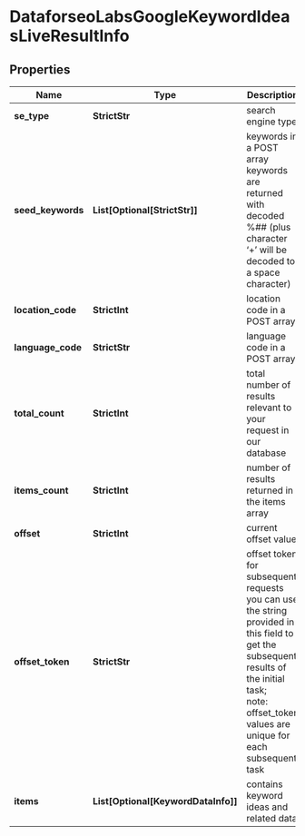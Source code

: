 # DataforseoLabsGoogleKeywordIdeasLiveResultInfo


## Properties

| Name | Type | Description | Notes |
|------------ | ------------- | ------------- | -------------|
**se_type** | **StrictStr** | search engine type |[optional]|
**seed_keywords** | **List[Optional[StrictStr]]** | keywords in a POST array<br>keywords are returned with decoded %## (plus character ‘+’ will be decoded to a space character) |[optional]|
**location_code** | **StrictInt** | location code in a POST array |[optional]|
**language_code** | **StrictStr** | language code in a POST array |[optional]|
**total_count** | **StrictInt** | total number of results relevant to your request in our database |[optional]|
**items_count** | **StrictInt** | number of results returned in the items array |[optional]|
**offset** | **StrictInt** | current offset value |[optional]|
**offset_token** | **StrictStr** | offset token for subsequent requests<br>you can use the string provided in this field to get the subsequent results of the initial task;<br>note: offset_token values are unique for each subsequent task |[optional]|
**items** | **List[Optional[KeywordDataInfo]]** | contains keyword ideas and related data |[optional]|